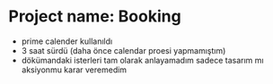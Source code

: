 # Project name: Booking

- prime calender kullanıldı
- 3 saat sürdü (daha önce calendar proesi yapmamıştım)
- dökümandaki isterleri tam olarak anlayamadım sadece tasarım mı aksiyonmu karar veremedim 